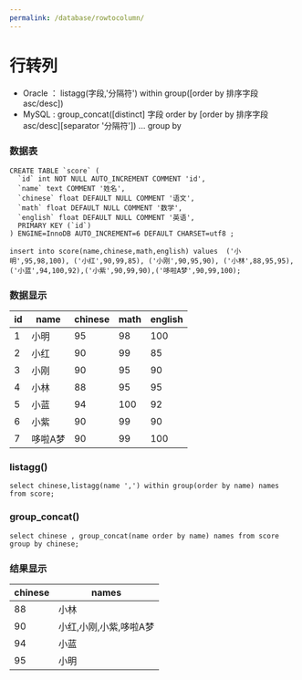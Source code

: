 ```yaml
---
permalink: /database/rowtocolumn/
---
```


# 行转列
* Oracle ： listagg(字段,'分隔符') within group([order by 排序字段 asc/desc]) 
* MySQL : group_concat([distinct] 字段 order by [order by 排序字段 asc/desc][separator '分隔符']) ... group by 


### 数据表
```
CREATE TABLE `score` (
  `id` int NOT NULL AUTO_INCREMENT COMMENT 'id',
  `name` text COMMENT '姓名',
  `chinese` float DEFAULT NULL COMMENT '语文',
  `math` float DEFAULT NULL COMMENT '数学',
  `english` float DEFAULT NULL COMMENT '英语',
  PRIMARY KEY (`id`)
) ENGINE=InnoDB AUTO_INCREMENT=6 DEFAULT CHARSET=utf8 ;

insert into score(name,chinese,math,english) values  ('小明',95,98,100), ('小红',90,99,85), ('小刚',90,95,90), ('小林',88,95,95), ('小蓝',94,100,92),('小紫',90,99,90),('哆啦A梦',90,99,100);
```

### 数据显示

| id | name   | chinese | math | english |
|----|--------|---------|------|---------|
|  1 | 小明   |      95 |   98 |     100 |
|  2 | 小红   |      90 |   99 |      85 |
|  3 | 小刚   |      90 |   95 |      90 |
|  4 | 小林   |      88 |   95 |      95 |
|  5 | 小蓝   |      94 |  100 |      92 |
|  6 | 小紫   |      90 |   99 |      90 |
|  7 | 哆啦A梦    |      90 |   99 |     100 |

### listagg()
```
select chinese,listagg(name ',') within group(order by name) names from score; 
```

### group_concat()
```
select chinese , group_concat(name order by name) names from score group by chinese;
```


### 结果显示
| chinese | names              |
|---------|---------------------------------|
|      88 | 小林                            |
|      90 | 小红,小刚,小紫,哆啦A梦          |
|      94 | 小蓝                            |
|      95 | 小明                            |

